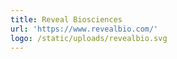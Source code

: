 ```yaml
---
title: Reveal Biosciences
url: 'https://www.revealbio.com/'
logo: /static/uploads/revealbio.svg
---
```


